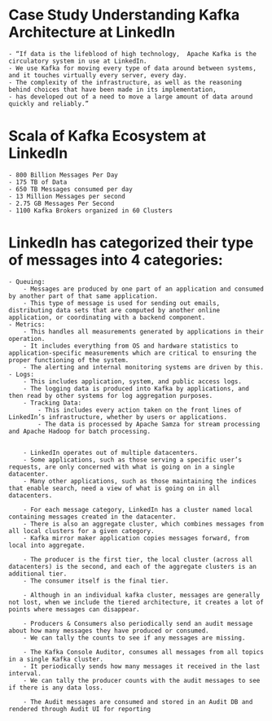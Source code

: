 # Case Study Understanding Kafka Architecture at LinkedIn

	- “If data is the lifeblood of high technology,  Apache Kafka is the circulatory system in use at LinkedIn. 
	- We use Kafka for moving every type of data around between systems, and it touches virtually every server, every day. 
	- The complexity of the infrastructure, as well as the reasoning behind choices that have been made in its implementation, 
	- has developed out of a need to move a large amount of data around quickly and reliably.”

# Scala of Kafka Ecosystem at LinkedIn

    - 800 Billion Messages Per Day
    - 175 TB of Data
    - 650 TB Messages consumed per day
    - 13 Million Messages per second
    - 2.75 GB Messages Per Second
    - 1100 Kafka Brokers organized in 60 Clusters

# LinkedIn has categorized their type of messages into 4 categories:

    - Queuing: 
        - Messages are produced by one part of an application and consumed by another part of that same application. 
	    - This type of message is used for sending out emails, distributing data sets that are computed by another online application, or coordinating with a backend component.
    - Metrics: 
		- This handles all measurements generated by applications in their operation. 
		- It includes everything from OS and hardware statistics to application-specific measurements which are critical to ensuring the proper functioning of the system. 
		- The alerting and internal monitoring systems are driven by this.
    - Logs: 
	    - This includes application, system, and public access logs.  
		- The logging data is produced into Kafka by applications, and then read by other systems for log aggregation purposes.
    	- Tracking Data: 
		    - This includes every action taken on the front lines of LinkedIn’s infrastructure, whether by users or applications. 
		    - The data is processed by Apache Samza for stream processing and Apache Hadoop for batch processing.


    	- LinkedIn operates out of multiple datacenters. 
	    - Some applications, such as those serving a specific user’s requests, are only concerned with what is going on in a single datacenter. 
	    - Many other applications, such as those maintaining the indices that enable search, need a view of what is going on in all datacenters.

    	- For each message category, LinkedIn has a cluster named local containing messages created in the datacenter. 
	    - There is also an aggregate cluster, which combines messages from all local clusters for a given category. 
	    - Kafka mirror maker application copies messages forward, from local into aggregate.

    	- The producer is the first tier, the local cluster (across all datacenters) is the second, and each of the aggregate clusters is an additional tier. 
	    - The consumer itself is the final tier.

    	- Although in an individual kafka cluster, messages are generally not lost, when we include the tiered architecture, it creates a lot of points where messages can disappear.

    	- Producers & Consumers also periodically send an audit message about how many messages they have produced or consumed. 
    	- We can tally the counts to see if any messages are missing.

    	- The Kafka Console Auditor, consumes all messages from all topics in a single Kafka cluster. 
	    - It periodically sends how many messages it received in the last interval. 
	    - We can tally the producer counts with the audit messages to see if there is any data loss.

    	- The Audit messages are consumed and stored in an Audit DB and rendered through Audit UI for reporting



	